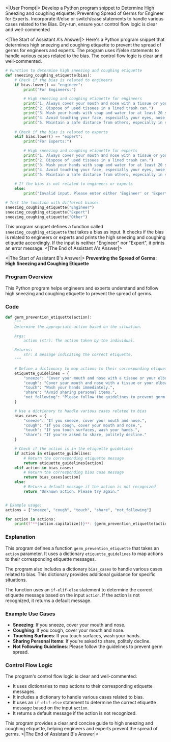 <|User Prompt|>
Develop a Python program snippet to Determine High Sneezing and coughing etiquette: Preventing Spread of Germs for Engineer for Experts. Incorporate if/else or switch/case statements to handle various cases related to the Bias. Dry-run, ensure your control flow logic is clear and well-commented

<|The Start of Assistant A's Answer|>
Here's a Python program snippet that determines high sneezing and coughing etiquette to prevent the spread of germs for engineers and experts. The program uses if/else statements to handle various cases related to the bias. The control flow logic is clear and well-commented.

```python
# Function to determine high sneezing and coughing etiquette
def sneezing_coughing_etiquette(bias):
    # Check if the bias is related to engineers
    if bias.lower() == "engineer":
        print("For Engineers:")

        # High sneezing and coughing etiquette for engineers
        print("1. Always cover your mouth and nose with a tissue or your elbow when you sneeze or cough.")
        print("2. Dispose of used tissues in a lined trash can.")
        print("3. Wash your hands with soap and water for at least 20 seconds or use hand sanitizer with at least 60% alcohol.")
        print("4. Avoid touching your face, especially your eyes, nose, and mouth.")
        print("5. Maintain a safe distance from others, especially in shared workspaces.")
    
    # Check if the bias is related to experts
    elif bias.lower() == "expert":
        print("For Experts:")

        # High sneezing and coughing etiquette for experts
        print("1. Always cover your mouth and nose with a tissue or your elbow when you sneeze or cough.")
        print("2. Dispose of used tissues in a lined trash can.")
        print("3. Wash your hands with soap and water for at least 20 seconds or use hand sanitizer with at least 60% alcohol.")
        print("4. Avoid touching your face, especially your eyes, nose, and mouth.")
        print("5. Maintain a safe distance from others, especially in shared workspaces and during meetings.")
    
    # If the bias is not related to engineers or experts
    else:
        print("Invalid input. Please enter either 'Engineer' or 'Expert'.")

# Test the function with different biases
sneezing_coughing_etiquette("Engineer")
sneezing_coughing_etiquette("Expert")
sneezing_coughing_etiquette("Other")
```

This program snippet defines a function called `sneezing_coughing_etiquette` that takes a bias as input. It checks if the bias is related to engineers or experts and prints the high sneezing and coughing etiquette accordingly. If the input is neither "Engineer" nor "Expert", it prints an error message.
<|The End of Assistant A's Answer|>

<|The Start of Assistant B's Answer|>
**Preventing the Spread of Germs: High Sneezing and Coughing Etiquette**

### Program Overview

This Python program helps engineers and experts understand and follow high sneezing and coughing etiquette to prevent the spread of germs.

### Code

```python
def germ_prevention_etiquette(action):
    """
    Determine the appropriate action based on the situation.

    Args:
        action (str): The action taken by the individual.

    Returns:
        str: A message indicating the correct etiquette.
    """

    # Define a dictionary to map actions to their corresponding etiquette
    etiquette_guidelines = {
        "sneeze": "Cover your mouth and nose with a tissue or your elbow.",
        "cough": "Cover your mouth and nose with a tissue or your elbow.",
        "touch": "Wash your hands immediately.",
        "share": "Avoid sharing personal items.",
        "not_following": "Please follow the guidelines to prevent germ spread."
    }

    # Use a dictionary to handle various cases related to bias
    bias_cases = {
        "sneeze": "If you sneeze, cover your mouth and nose.",
        "cough": "If you cough, cover your mouth and nose.",
        "touch": "If you touch surfaces, wash your hands.",
        "share": "If you're asked to share, politely decline."
    }

    # Check if the action is in the etiquette guidelines
    if action in etiquette_guidelines:
        # Return the corresponding etiquette message
        return etiquette_guidelines[action]
    elif action in bias_cases:
        # Return the corresponding bias case message
        return bias_cases[action]
    else:
        # Return a default message if the action is not recognized
        return "Unknown action. Please try again."


# Example usage:
actions = ["sneeze", "cough", "touch", "share", "not_following"]

for action in actions:
    print(f"**{action.capitalize()}**: {germ_prevention_etiquette(action)}")
```

### Explanation

This program defines a function `germ_prevention_etiquette` that takes an `action` parameter. It uses a dictionary `etiquette_guidelines` to map actions to their corresponding etiquette messages.

The program also includes a dictionary `bias_cases` to handle various cases related to bias. This dictionary provides additional guidance for specific situations.

The function uses an `if-elif-else` statement to determine the correct etiquette message based on the input `action`. If the action is not recognized, it returns a default message.

### Example Use Cases

- **Sneezing**: If you sneeze, cover your mouth and nose.
- **Coughing**: If you cough, cover your mouth and nose.
- **Touching Surfaces**: If you touch surfaces, wash your hands.
- **Sharing Personal Items**: If you're asked to share, politely decline.
- **Not Following Guidelines**: Please follow the guidelines to prevent germ spread.

### Control Flow Logic

The program's control flow logic is clear and well-commented:

- It uses dictionaries to map actions to their corresponding etiquette messages.
- It includes a dictionary to handle various cases related to bias.
- It uses an `if-elif-else` statement to determine the correct etiquette message based on the input `action`.
- It returns a default message if the action is not recognized.

This program provides a clear and concise guide to high sneezing and coughing etiquette, helping engineers and experts prevent the spread of germs.
<|The End of Assistant B's Answer|>